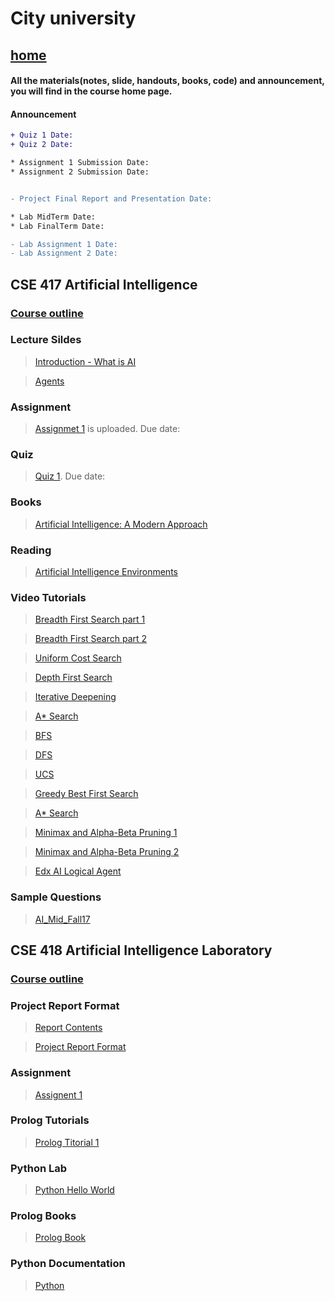 # City university

## [home](https://suptaphilip.github.io/)


#### All the materials(notes, slide, handouts, books, code) and announcement, you will find in the course home page.
#### Announcement

```diff
+ Quiz 1 Date: 
+ Quiz 2 Date: 

* Assignment 1 Submission Date:
* Assignment 2 Submission Date:


- Project Final Report and Presentation Date:

* Lab MidTerm Date:
* Lab FinalTerm Date:

- Lab Assignment 1 Date:
- Lab Assignment 2 Date:
```



## CSE 417 Artificial Intelligence


### [Course outline](https://github.com/suptaphilip/Artificial-Intelligence-Spring2019/raw/AI-Theory/CSE%20417%20Artificial%20Intelligence.pdf)



### Lecture Sildes

  >  [Introduction - What is AI](https://github.com/suptaphilip/Artificial-Intelligence-Spring2019/raw/AI-Theory/L1.pdf)
  
  > [Agents](https://github.com/suptaphilip/Artificial-Intelligence-Spring2019/raw/AI-Theory/L2.pdf)
  
 
### Assignment
> [Assignmet 1]() is uploaded. Due date: 

### Quiz
> [Quiz 1](). Due date: 


### Books
> [Artificial Intelligence: A Modern Approach](https://github.com/suptaphilip/Artificial-Intelligence/raw/AI-Theory/Book.pdf)

### Reading
> [Artificial Intelligence Environments](https://medium.com/@jrodthoughts/6-types-of-artificial-intelligence-environments-825e3c47d998)


### Video Tutorials
> [Breadth First Search part 1](https://www.youtube.com/watch?v=1wu2sojwsyQ)

> [Breadth First Search part 2](https://www.youtube.com/watch?v=n3fPL9q_Nyc)

> [Uniform Cost Search](https://www.youtube.com/watch?v=dRMvK76xQJI)

> [Depth First Search](https://www.youtube.com/watch?v=h1RYvCfuoN4)

> [Iterative Deepening](https://www.youtube.com/watch?v=Y85ECk_H3h4)

> [A* Search](https://www.youtube.com/watch?v=6TsL96NAZCo)

> [BFS](https://www.youtube.com/watch?v=aJnDZscuoj8)

> [DFS](https://www.youtube.com/watch?v=fKcXyDMHxRw)

> [UCS](https://www.youtube.com/watch?v=-FY7t2kqWX4)

> [Greedy Best First Search](https://www.youtube.com/watch?v=HMAHrQHmrUQ)

> [A* Search](https://www.youtube.com/watch?v=iTJvWfmp1vw)

> [Minimax and Alpha-Beta Pruning 1](https://www.youtube.com/watch?v=J1GoI5WHBto)

> [Minimax and Alpha-Beta Pruning 2](https://www.youtube.com/watch?v=zp3VMe0Jpf8)

>[Edx AI Logical Agent](https://www.youtube.com/playlist?list=PLsKO0VhT8TXoermsACYXjKw2_xYOts7jL)


### Sample Questions

>[AI_Mid_Fall17]()




## CSE 418 Artificial Intelligence Laboratory

### [Course outline](https://github.com/suptaphilip/Artificial-Intelligence-Spring2019/raw/AI-Laboratory/CSE%20418%20Artificial%20Intelligence%20Lab.pdf)

### Project Report Format
>[Report Contents](https://github.com/suptaphilip/Artificial-Intelligence-Spring2019/raw/AI-Laboratory/Project%20Report%20Format.pdf)

>[Project Report Format](https://github.com/suptaphilip/Artificial-Intelligence-Spring2019/raw/AI-Laboratory/Thesis%20Template%20copy.pdf)



### Assignment
> [Assignent 1]()


### Prolog Tutorials

> [Prolog Titorial 1]()


### Python Lab

>[Python Hello World]()



### Prolog Books

> [Prolog Book](https://github.com/suptaphilip/Artificial-Intelligence/raw/AI-Lab/Prolog%20textbook.pdf)

### Python Documentation

>[Python](https://github.com/suptaphilip/Artificial-Intelligence/blob/AI-Lab/Object-OrientedProgramminginPython.pdf)


